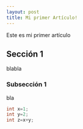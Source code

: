 ```yaml
---
layout: post
title: Mi primer Artículo!
---
```


Este es mi primer artículo

## Sección 1

blabla

### Subsección 1

bla

``` java
int x=1;
int y=2;
int z=x+y;
```


